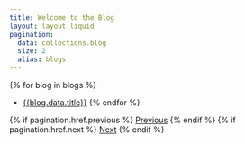 ```yaml
---
title: Welcome to the Blog
layout: layout.liquid
pagination:
  data: collections.blog
  size: 2
  alias: blogs
---
```


{% for blog in blogs %}

- [{{blog.data.title}}]({{blog.url}})
  {% endfor %}

{% if pagination.href.previous %}
<a href="{{ pagination.href.previous}}">Previous</a>
{% endif %}
{% if pagination.href.next %}
<a href="{{ pagination.href.next}}">Next</a>
{% endif %}
